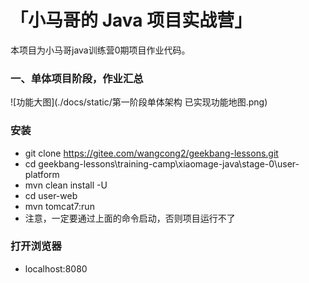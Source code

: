 # 「小马哥的 Java 项目实战营」

本项目为小马哥java训练营0期项目作业代码。



### 一、单体项目阶段，作业汇总

![功能大图](./docs/static/第一阶段单体架构 已实现功能地图.png)






### 安装

- git clone https://gitee.com/wangcong2/geekbang-lessons.git
- cd  geekbang-lessons\training-camp\xiaomage-java\stage-0\user-platform
- mvn clean install -U
- cd user-web
- mvn tomcat7:run
- 注意，一定要通过上面的命令启动，否则项目运行不了


### 打开浏览器

- localhost:8080


